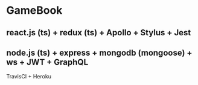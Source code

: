 # GameBook

react.js (ts) + redux (ts) + Apollo + Stylus + Jest
----
node.js (ts) + express + mongodb (mongoose) + ws + JWT + GraphQL
----

TravisCI + Heroku